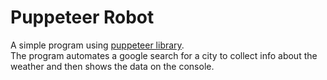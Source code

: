 # Puppeteer Robot

A simple program using [puppeteer library](https://pptr.dev/).  
The program automates a google search for a city to collect info about the weather and then shows the data on the console.
